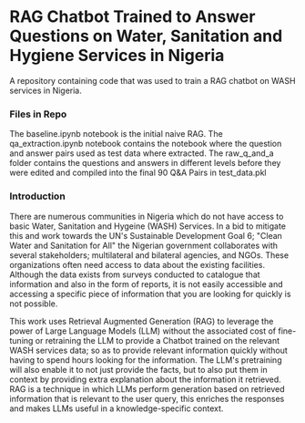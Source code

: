# RAG Chatbot Trained to Answer Questions on Water, Sanitation and Hygiene Services in Nigeria
A repository containing code that was used to train a RAG chatbot on WASH services in Nigeria.

### Files in Repo
The baseline.ipynb notebook is the initial naive RAG.
The qa_extraction.ipynb notebook contains the notebook where the question and answer pairs used as test data where extracted.
The raw_q_and_a folder contains the questions and answers in different levels before they were edited and compiled into the final 90 Q&A Pairs in test_data.pkl

### Introduction

There are numerous communities in Nigeria which do not have access to basic Water, Sanitation and Hygeine (WASH) Services. In a bid to mitigate this and work towards the UN's Sustainable Development Goal 6; "Clean Water and Sanitation for All" the Nigerian government collaborates with several stakeholders; multilateral and bilateral agencies, and NGOs. These organizations often need access to data about the existing facilities. Although the data exists from surveys conducted to catalogue that information and also in the form of reports, it is not easily accessible and accessing a specific piece of information that you are looking for quickly is not possible. 

This work uses Retrieval Augmented Generation (RAG) to leverage the power of Large Language Models (LLM) without the associated cost of fine-tuning or retraining the LLM to provide a Chatbot trained on the relevant WASH services data; so as to provide relevant information quickly without having to spend hours looking for the information. The LLM's pretraining will also enable it to not just provide the facts, but to also put them in context by providing extra explanation about the information it retrieved. RAG is a technique in which LLMs perform generation based on retrieved information that is relevant to the user query, this enriches the responses and makes LLMs useful in a knowledge-specific context. 
